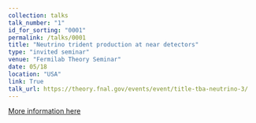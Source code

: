 ```yaml
---
collection: talks
talk_number: "1"
id_for_sorting: "0001"
permalink: /talks/0001
title: "Neutrino trident production at near detectors" 
type: "invited seminar"
venue: "Fermilab Theory Seminar"
date: 05/18
location: "USA"
link: True 
talk_url: https://theory.fnal.gov/events/event/title-tba-neutrino-3/ 
---
```


[More information here](https://theory.fnal.gov/events/event/title-tba-neutrino-3/)
